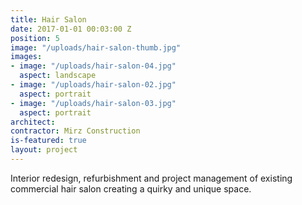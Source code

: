 ```yaml
---
title: Hair Salon
date: 2017-01-01 00:03:00 Z
position: 5
image: "/uploads/hair-salon-thumb.jpg"
images:
- image: "/uploads/hair-salon-04.jpg"
  aspect: landscape
- image: "/uploads/hair-salon-02.jpg"
  aspect: portrait
- image: "/uploads/hair-salon-03.jpg"
  aspect: portrait
architect: 
contractor: Mirz Construction
is-featured: true
layout: project
---
```


Interior redesign, refurbishment and project management of existing commercial hair salon creating a quirky and unique space.